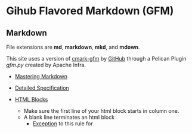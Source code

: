 # Gihub Flavored Markdown (GFM)

## Markdown

File extensions are **md**, **markdown**, **mkd**, and **mdown**.

This site uses a version of [cmark-gfm][1] by [GitHub][2] through a Pelican Plugin *gfm.py* created by Apache Infra.

- [Mastering Markdown][3]

- [Detailed Specification][4]

- [HTML Blocks][5]

  - Make sure the first line of your html block starts in column one.
  - A blank line terminates an html block
    - [Exception][6] to this rule for <style>, <pre>, and <script>.
  - [Markdown content within an HTML block][7]

- [Autolinks][8]

  - [www][9]
  - [url][10]
  - [email][11]

- [Disallowed html][12] the tagfilter extension disables certain html. The asfgenid plugin reenables `script`, `style`, and `iframe` html.
    
- [Examples](https://sindresorhus.com/github-markdown-css/).

## EZT

File extension for processing ezt template results as Markdown is **ezmd**.

Pages may be [ezt][13] templates that create Markdown output

- [ezt Syntax][14]

- www-site examples

  - [export notifications][15] shows creating markdown.
  - [main page][16] has several html examples. The location may change, look for `pl_`.
  - [foundation page's pmc chair list][17]. The location may change, look for `projects.site`.
  - [simple board list][18].


[1]: https://github.com/github/cmark-gfm
[2]: https://github.blog/2017-03-14-a-formal-spec-for-github-markdown/
[3]: https://guides.github.com/features/mastering-markdown/
[4]: https://github.github.com/gfm/
[5]: https://github.github.com/gfm/#html-block
[6]: https://github.github.com/gfm/#example-139
[7]: https://github.github.com/gfm/#example-122
[8]: https://github.github.com/gfm/#autolink
[9]: https://github.github.com/gfm/#extended-www-autolink
[10]: https://github.github.com/gfm/#extended-url-autolink
[11]: https://github.github.com/gfm/#extended-email-autolink
[12]: https://github.github.com/gfm/#disallowed-raw-html-extension-
[13]: https://github.com/gstein/ezt
[14]: https://github.com/gstein/ezt/blob/wiki/Syntax.md
[15]: https://github.com/apache/www-site/blob/main/content/licenses/exports/index.ezmd
[16]: https://github.com/apache/www-site/blob/main/content/index.ezmd#L382
[17]: https://github.com/apache/www-site/blob/main/content/foundation/index.ezmd#L140
[18]: https://github.com/apache/www-site/blob/main/content/foundation/board/index.ezmd